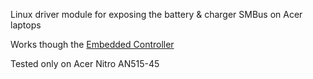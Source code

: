 Linux driver module for exposing the battery & charger SMBus on Acer laptops

Works though the [Embedded Controller](https://uefi.org/htmlspecs/ACPI_Spec_6_4_html/12_ACPI_Embedded_Controller_Interface_Specification/ACPI_Embedded_Controller_Interface_Specification.html)

Tested only on Acer Nitro AN515-45
